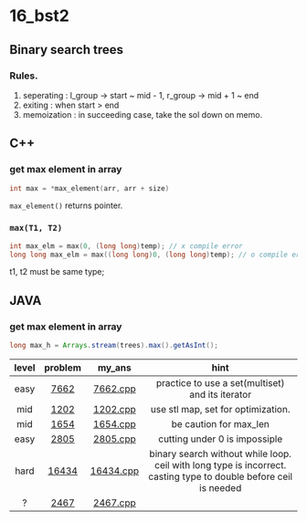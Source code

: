 # 16_bst2

## Binary search trees
### Rules.
1. seperating : l_group -> start ~ mid - 1, r_group -> mid + 1 ~ end
2. exiting : when start > end
3. memoization : in succeeding case, take the sol down on memo.

## C++
### get max element in array
```c++
int max = *max_element(arr, arr + size)
```
`max_element()` returns pointer.
### `max(T1, T2)`
```c++
int max_elm = max(0, (long long)temp); // x compile error
long long max_elm = max((long long)0, (long long)temp); // o compile error
```
t1, t2 must be same type;

## JAVA
### get max element in array
```java
long max_h = Arrays.stream(trees).max().getAsInt();
```

| level | problem | my_ans | hint |
| :--: | :--: | :--: | :--: |
| easy | [7662](https://www.acmicpc.net/problem/7662) | [7662.cpp](./7662/7662.cpp) | practice to use a set(multiset) and its iterator |
| mid | [1202](https://www.acmicpc.net/problem/1202) | [1202.cpp](./1202/1202.cpp) | use stl map, set for optimization. |
| mid | [1654](https://www.acmicpc.net/problem/1654) | [1654.cpp](./1654/1654.cpp) | be caution for max_len |
| easy | [2805](https://www.acmicpc.net/problem/2805) | [2805.cpp](./2805/2805.cpp) | cutting under 0 is impossiple |
| hard | [16434](https://www.acmicpc.net/problem/16434) | [16434.cpp](./16434/16434.cpp) | binary search without while loop. ceil with long type is incorrect. casting type to double before ceil is needed |
| ? | [2467](https://www.acmicpc.net/problem/2467) | [2467.cpp](./2467/2467.cpp) |  |

